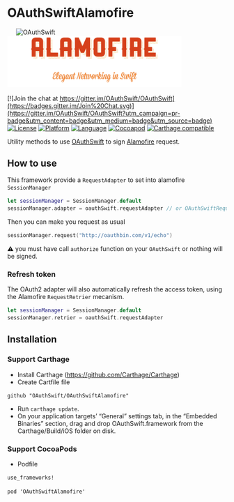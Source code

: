 # OAuthSwiftAlamofire

<img  src="https://raw.githubusercontent.com/OAuthSwift/OAuthSwift/master/Assets/OAuthSwift-icon.png" alt="OAuthSwift" hspace=20 /> <img  src="https://raw.githubusercontent.com/Alamofire/Alamofire/assets/alamofire.png" alt="Alamofire" width = "400"/>

[![Join the chat at https://gitter.im/OAuthSwift/OAuthSwift](https://badges.gitter.im/Join%20Chat.svg)](https://gitter.im/OAuthSwift/OAuthSwift?utm_campaign=pr-badge&utm_content=badge&utm_medium=badge&utm_source=badge)
[![License](https://img.shields.io/badge/license-MIT-blue.svg?style=flat
            )](http://mit-license.org) [![Platform](https://img.shields.io/badge/platform-iOS_OSX_TVOS-lightgrey.svg?style=flat
             )](https://developer.apple.com/resources/) [![Language](https://img.shields.io/badge/language-swift-orange.svg?style=flat
             )](https://developer.apple.com/swift) [![Cocoapod](https://img.shields.io/cocoapods/v/OAuthSwiftAlamofire.svg?style=flat)](http://cocoadocs.org/docsets/OAuthSwiftAlamofire/)
[![Carthage compatible](https://img.shields.io/badge/Carthage-compatible-4BC51D.svg?style=flat)](https://github.com/Carthage/Carthage)

Utility methods to use [OAuthSwift](https://github.com/OAuthSwift/OAuthSwift) to sign [Alamofire](https://github.com/Alamofire/Alamofire) request.

## How to use
This framework provide a `RequestAdapter` to set into alamofire `SessionManager`
```swift
let sessionManager = SessionManager.default
sessionManager.adapter = oauthSwift.requestAdapter // or OAuthSwiftRequestAdapter(oauth)
```

Then you can make you request as usual
```swift
sessionManager.request("http://oauthbin.com/v1/echo")
```

:warning: you must have call `authorize` function on your `OAuthSwift` or nothing will be signed.

### Refresh token

The OAuth2 adapter will also automatically refresh the access token, using the Alamofire `RequestRetrier` mecanism.
```swift
let sessionManager = SessionManager.default
sessionManager.retrier = oauthSwift.requestAdapter
```

## Installation

### Support Carthage

* Install Carthage (https://github.com/Carthage/Carthage)
* Create Cartfile file
```
github "OAuthSwift/OAuthSwiftAlamofire"
```
* Run `carthage update`.
* On your application targets’ “General” settings tab, in the “Embedded Binaries” section, drag and drop OAuthSwift.framework from the Carthage/Build/iOS folder on disk.

### Support CocoaPods

* Podfile

```
use_frameworks!

pod 'OAuthSwiftAlamofire'
```

